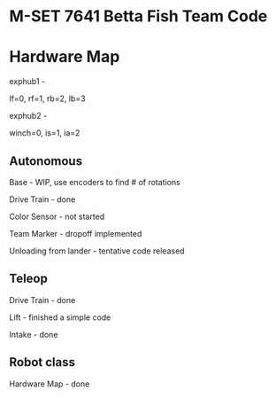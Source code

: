 # M-SET 7641 Betta Fish Team Code

# Hardware Map
exphub1 -

lf=0, rf=1, rb=2, lb=3

exphub2 -

winch=0, is=1, ia=2

## Autonomous
Base - WIP, use encoders to find # of rotations

Drive Train - done

Color Sensor - not started

Team Marker - dropoff implemented

Unloading from lander - tentative code released
## Teleop
Drive Train - done

Lift - finished a simple code

Intake - done
## Robot class
Hardware Map - done

